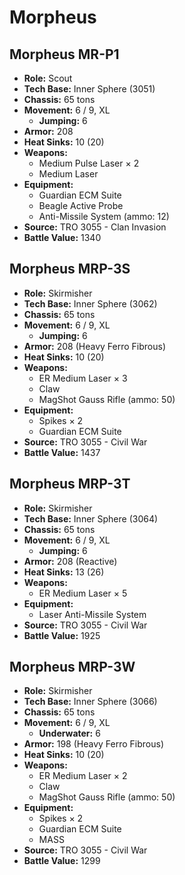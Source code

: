 # Morpheus
## Morpheus MR-P1
- **Role:** Scout
- **Tech Base:** Inner Sphere (3051)
- **Chassis:** 65 tons
- **Movement:** 6 / 9, XL
  - **Jumping:** 6
- **Armor:** 208
- **Heat Sinks:** 10 (20)
- **Weapons:**
  - Medium Pulse Laser × 2
  - Medium Laser
- **Equipment:**
  - Guardian ECM Suite
  - Beagle Active Probe
  - Anti-Missile System (ammo: 12)
- **Source:** TRO 3055 - Clan Invasion
- **Battle Value:** 1340

## Morpheus MRP-3S
- **Role:** Skirmisher
- **Tech Base:** Inner Sphere (3062)
- **Chassis:** 65 tons
- **Movement:** 6 / 9, XL
  - **Jumping:** 6
- **Armor:** 208 (Heavy Ferro Fibrous)
- **Heat Sinks:** 10 (20)
- **Weapons:**
  - ER Medium Laser × 3
  - Claw
  - MagShot Gauss Rifle (ammo: 50)
- **Equipment:**
  - Spikes × 2
  - Guardian ECM Suite
- **Source:** TRO 3055 - Civil War
- **Battle Value:** 1437

## Morpheus MRP-3T
- **Role:** Skirmisher
- **Tech Base:** Inner Sphere (3064)
- **Chassis:** 65 tons
- **Movement:** 6 / 9, XL
  - **Jumping:** 6
- **Armor:** 208 (Reactive)
- **Heat Sinks:** 13 (26)
- **Weapons:**
  - ER Medium Laser × 5
- **Equipment:**
  - Laser Anti-Missile System
- **Source:** TRO 3055 - Civil War
- **Battle Value:** 1925

## Morpheus MRP-3W
- **Role:** Skirmisher
- **Tech Base:** Inner Sphere (3066)
- **Chassis:** 65 tons
- **Movement:** 6 / 9, XL
  - **Underwater:** 6
- **Armor:** 198 (Heavy Ferro Fibrous)
- **Heat Sinks:** 10 (20)
- **Weapons:**
  - ER Medium Laser × 2
  - Claw
  - MagShot Gauss Rifle (ammo: 50)
- **Equipment:**
  - Spikes × 2
  - Guardian ECM Suite
  - MASS
- **Source:** TRO 3055 - Civil War
- **Battle Value:** 1299

